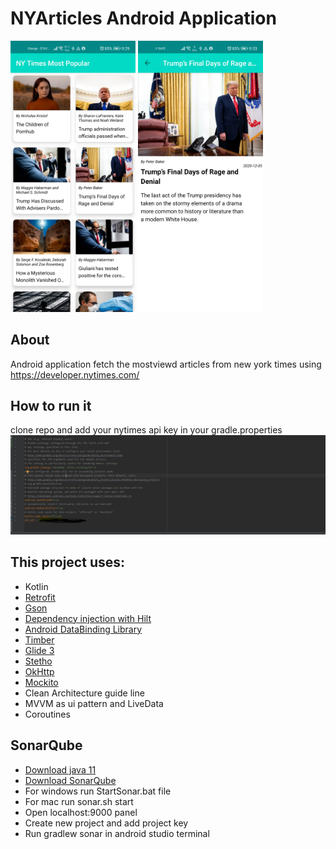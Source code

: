 # NYArticles Android Application

<p float="left">
<img src="screenshots/main.jpg" width = 200>
<img src="screenshots/details.jpg" width = 200>
</>

## About
Android application fetch the mostviewd articles from new york times using https://developer.nytimes.com/

## How to run it
clone repo and add your nytimes api key in your gradle.properties
<img src="screenshots/gradle.prop.PNG">


## This project uses:
- Kotlin
- [Retrofit](http://square.github.io/retrofit/)
- [Gson](https://github.com/google/gson)
- [Dependency injection with Hilt](https://developer.android.com/training/dependency-injection/hilt-android)
- [Android DataBinding Library](https://developer.android.com/topic/libraries/data-binding)
- [Timber](https://github.com/JakeWharton/timber)
- [Glide 3](https://github.com/bumptech/glide)
- [Stetho](http://facebook.github.io/stetho/)
- [OkHttp](https://square.github.io/okhttp/)
- [Mockito](https://site.mockito.org/)
- Clean Architecture guide line
- MVVM as ui pattern and LiveData
- Coroutines

## SonarQube
- [Download java 11](https://www.oracle.com/java/technologies/javase-jdk11-downloads.html)
- [Download SonarQube](https://www.sonarqube.org/downloads/)
- For windows run StartSonar.bat file
- For mac run sonar.sh start
- Open localhost:9000 panel
- Create new project and add project key
- Run gradlew sonar in android studio terminal

